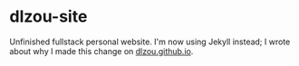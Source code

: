 # dlzou-site

Unfinished fullstack personal website. I'm now using Jekyll instead; I wrote about why I made this change on [dlzou.github.io](dlzou.github.io). 
